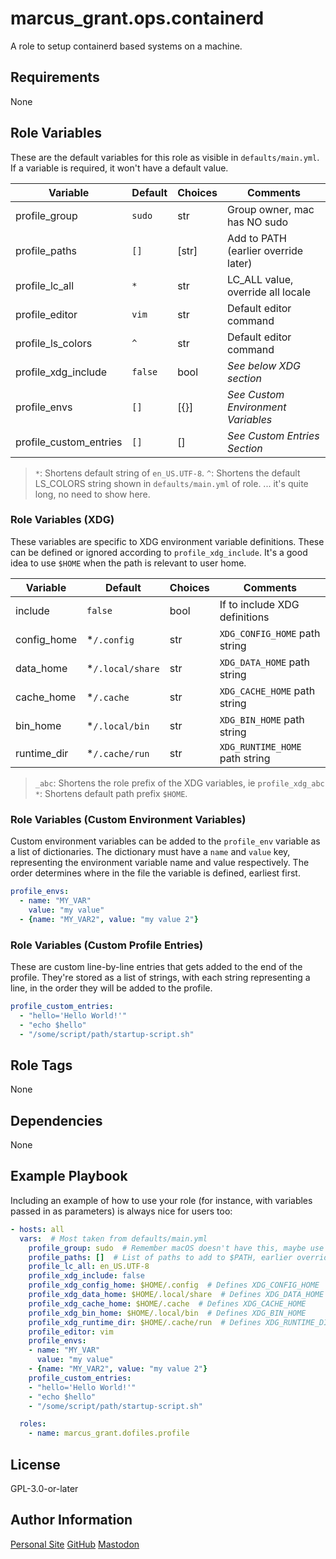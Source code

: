 # marcus_grant.ops.containerd

A role to setup containerd based systems on a machine.

## Requirements

None

## Role Variables

These are the default variables for this role as visible in `defaults/main.yml`.
If a variable is required, it won't have a default value.


| Variable               | Default | Choices | Comments                             |
| ---------------------- | ------- | ------- | ------------------------------------ |
| profile_group          | `sudo`  | str     | Group owner, mac has NO sudo         |
| profile_paths          | `[]`    | [str]   | Add to PATH (earlier override later) |
| profile_lc_all         | `*`     | str     | LC_ALL value, override all locale    |
| profile_editor         | `vim`   | str     | Default editor command               |
| profile_ls_colors      | `^`     | str     | Default editor command               |
| profile_xdg_include    | `false` | bool    | *See below XDG section*              |
| profile_envs           | `[]`    | [{}]    | *See Custom Environment Variables*   |
| profile_custom_entries | `[]`    | []      | *See Custom Entries Section*         |

> `*`: Shortens default string of `en_US.UTF-8`.
> `^`: Shortens the default LS_COLORS string shown in `defaults/main.yml` of role.
> ... it's quite long, no need to show here.

### Role Variables (XDG)

These variables are specific to XDG environment variable definitions.
These can be defined or ignored according to `profile_xdg_include`.
It's a good idea to use `$HOME` when the path is relevant to user home.

| Variable    | Default          | Choices | Comments                       |
| ----------- | ---------------- | ------- | ------------------------------ |
| include     | `false`          | bool    | If to include XDG definitions  |
| config_home | *`/.config`      | str     | `XDG_CONFIG_HOME` path string  |
| data_home   | *`/.local/share` | str     | `XDG_DATA_HOME` path string    |
| cache_home  | *`/.cache`       | str     | `XDG_CACHE_HOME` path string   |
| bin_home    | *`/.local/bin`   | str     | `XDG_BIN_HOME` path string     |
| runtime_dir | *`/.cache/run`   | str     | `XDG_RUNTIME_HOME` path string |

> `_abc`: Shortens the role prefix of the XDG variables, ie `profile_xdg_abc`
> `*`: Shortens default path prefix `$HOME`.

### Role Variables (Custom Environment Variables)

Custom environment variables can be added to the `profile_env` variable as
a list of dictionaries.
The dictionary must have a `name` and `value` key,
representing the environment variable name and value respectively.
The order determines where in the file the variable is defined, earliest first.

```yaml
profile_envs:
  - name: "MY_VAR"
    value: "my value"
  - {name: "MY_VAR2", value: "my value 2"}
```

### Role Variables (Custom Profile Entries)

These are custom line-by-line entries that gets added to the end of the profile.
They're stored as a list of strings, with each string representing a line,
in the order they will be added to the profile.

```yaml
profile_custom_entries:
  - "hello='Hello World!'"
  - "echo $hello"
  - "/some/script/path/startup-script.sh"
```

## Role Tags

None

## Dependencies

None

## Example Playbook

Including an example of how to use your role (for instance, with variables passed in as parameters) is always nice for users too:

```yaml
- hosts: all
  vars:  # Most taken from defaults/main.yml
    profile_group: sudo  # Remember macOS doesn't have this, maybe use staff, wheel or admin
    profile_paths: []  # List of paths to add to $PATH, earlier overrides later
    profile_lc_all: en_US.UTF-8
    profile_xdg_include: false
    profile_xdg_config_home: $HOME/.config  # Defines XDG_CONFIG_HOME
    profile_xdg_data_home: $HOME/.local/share  # Defines XDG_DATA_HOME
    profile_xdg_cache_home: $HOME/.cache  # Defines XDG_CACHE_HOME
    profile_xdg_bin_home: $HOME/.local/bin  # Defines XDG_BIN_HOME
    profile_xdg_runtime_dir: $HOME/.cache/run  # Defines XDG_RUNTIME_DIR
    profile_editor: vim
    profile_envs:
    - name: "MY_VAR"
      value: "my value"
    - {name: "MY_VAR2", value: "my value 2"}
    profile_custom_entries:
    - "hello='Hello World!'"
    - "echo $hello"
    - "/some/script/path/startup-script.sh"

  roles:
    - name: marcus_grant.dofiles.profile
```

## License

GPL-3.0-or-later

## Author Information

[Personal Site](https://marcusgrant.me)
[GitHub](https://github.com/marcus-grant)
[Mastodon](https://fosstodon.org/@marcusgrant)
